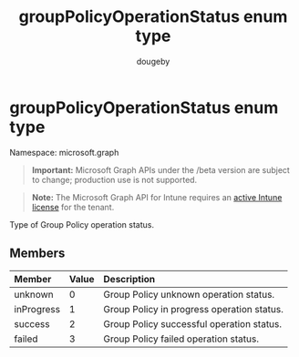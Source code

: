 ﻿---
title: "groupPolicyOperationStatus enum type"
description: "Type of Group Policy operation status."
author: "dougeby"
localization_priority: Normal
ms.prod: "intune"
doc_type: enumPageType
---

# groupPolicyOperationStatus enum type

Namespace: microsoft.graph

> **Important:** Microsoft Graph APIs under the /beta version are subject to change; production use is not supported.

> **Note:** The Microsoft Graph API for Intune requires an [active Intune license](https://go.microsoft.com/fwlink/?linkid=839381) for the tenant.

Type of Group Policy operation status.

## Members

| Member     | Value | Description                                |
| :--------- | :---- | :----------------------------------------- |
| unknown    | 0     | Group Policy unknown operation status.     |
| inProgress | 1     | Group Policy in progress operation status. |
| success    | 2     | Group Policy successful operation status.  |
| failed     | 3     | Group Policy failed operation status.      |
